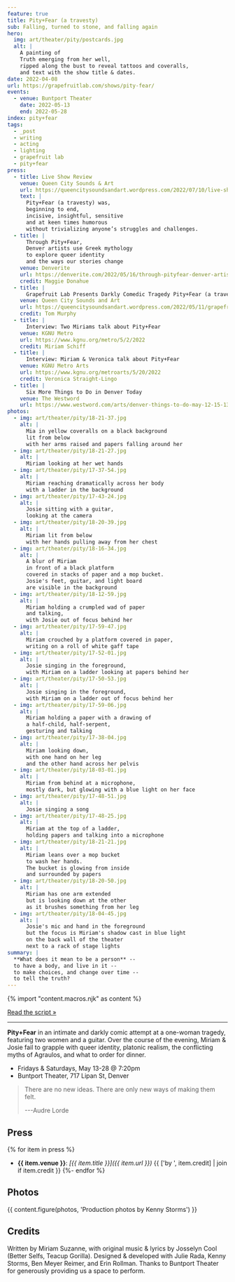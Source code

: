 ```yaml
---
feature: true
title: Pity+Fear (a travesty)
sub: Falling, turned to stone, and falling again
hero:
  img: art/theater/pity/postcards.jpg
  alt: |
    A painting of
    Truth emerging from her well,
    ripped along the bust to reveal tattoos and coveralls,
    and text with the show title & dates.
date: 2022-04-08
url: https://grapefruitlab.com/shows/pity-fear/
events:
  - venue: Buntport Theater
    date: 2022-05-13
    end: 2022-05-28
index: pity+fear
tags:
  - _post
  - writing
  - acting
  - lighting
  - grapefruit lab
  - pity+fear
press:
  - title: Live Show Review
    venue: Queen City Sounds & Art
    url: https://queencitysoundsandart.wordpress.com/2022/07/10/live-show-review-pityfear-a-travesty-at-buntport-theater-5-27-22/
    text: |
      Pity+Fear (a travesty) was,
      beginning to end,
      incisive, insightful, sensitive
      and at keen times humorous
      without trivializing anyone’s struggles and challenges.
  - title: |
      Through Pity+Fear,
      Denver artists use Greek mythology
      to explore queer identity
      and the ways our stories change
    venue: Denverite
    url: https://denverite.com/2022/05/16/through-pityfear-denver-artists-use-greek-mythology-to-explore-queer-identity-and-the-ways-our-stories-change/
    credit: Maggie Donahue
  - title: |
      Grapefruit Lab Presents Darkly Comedic Tragedy Pity+Fear (a travesty)
    venue: Queen City Sounds and Art
    url: https://queencitysoundsandart.wordpress.com/2022/05/11/grapefruit-lab-presents-darkly-comedic-tragedy-pityfear-a-travesty-may-13-may-28/
    credit: Tom Murphy
  - title: |
      Interview: Two Miriams talk about Pity+Fear
    venue: KGNU Metro
    url: https://www.kgnu.org/metro/5/2/2022
    credit: Miriam Schiff
  - title: |
      Interview: Miriam & Veronica talk about Pity+Fear
    venue: KGNU Metro Arts
    url: https://www.kgnu.org/metroarts/5/20/2022
    credit: Veronica Straight-Lingo
  - title: |
      Six More Things to Do in Denver Today
    venue: The Westword
    url: https://www.westword.com/arts/denver-things-to-do-may-12-15-13979764
photos:
  - img: art/theater/pity/18-21-37.jpg
    alt: |
      Mia in yellow coveralls on a black background
      lit from below
      with her arms raised and papers falling around her
  - img: art/theater/pity/18-21-27.jpg
    alt: |
      Miriam looking at her wet hands
  - img: art/theater/pity/17-37-54.jpg
    alt: |
      Miriam reaching dramatically across her body
      with a ladder in the background
  - img: art/theater/pity/17-43-24.jpg
    alt: |
      Josie sitting with a guitar,
      looking at the camera
  - img: art/theater/pity/18-20-39.jpg
    alt: |
      Miriam lit from below
      with her hands pulling away from her chest
  - img: art/theater/pity/18-16-34.jpg
    alt: |
      A blur of Miriam
      in front of a black platform
      covered in stacks of paper and a mop bucket.
      Josie's feet, guitar, and light board
      are visible in the background
  - img: art/theater/pity/18-12-59.jpg
    alt: |
      Miriam holding a crumpled wad of paper
      and talking,
      with Josie out of focus behind her
  - img: art/theater/pity/17-59-47.jpg
    alt: |
      Miriam crouched by a platform covered in paper,
      writing on a roll of white gaff tape
  - img: art/theater/pity/17-52-01.jpg
    alt: |
      Josie singing in the foreground,
      with Miriam on a ladder looking at papers behind her
  - img: art/theater/pity/17-50-53.jpg
    alt: |
      Josie singing in the foreground,
      with Miriam on a ladder out of focus behind her
  - img: art/theater/pity/17-59-06.jpg
    alt: |
      Miriam holding a paper with a drawing of
      a half-child, half-serpent,
      gesturing and talking
  - img: art/theater/pity/17-38-04.jpg
    alt: |
      Miriam looking down,
      with one hand on her leg
      and the other hand across her pelvis
  - img: art/theater/pity/18-03-01.jpg
    alt: |
      Miriam from behind at a microphone,
      mostly dark, but glowing with a blue light on her face
  - img: art/theater/pity/17-48-51.jpg
    alt: |
      Josie singing a song
  - img: art/theater/pity/17-48-25.jpg
    alt: |
      Miriam at the top of a ladder,
      holding papers and talking into a microphone
  - img: art/theater/pity/18-21-21.jpg
    alt: |
      Miriam leans over a mop bucket
      to wash her hands.
      The bucket is glowing from inside
      and surrounded by papers
  - img: art/theater/pity/18-20-50.jpg
    alt: |
      Miriam has one arm extended
      but is looking down at the other
      as it brushes something from her leg
  - img: art/theater/pity/18-04-45.jpg
    alt: |
      Josie's mic and hand in the foreground
      but the focus is Miriam's shadow cast in blue light
      on the back wall of the theater
      next to a rack of stage lights
summary: |
  **What does it mean to be a person** --
  to have a body, and live in it --
  to make choices, and change over time --
  to tell the truth?
---
```

{% import "content.macros.njk" as content %}

[Read the script »](https://www.grapefruitlab.com/shows/pity-fear/script/)

------

**Pity+Fear**
in an intimate and darkly comic
attempt at a one-woman tragedy,
featuring two women and a guitar.
Over the course of the evening,
Miriam & Josie fail to grapple with queer identity,
platonic realism,
the conflicting myths of Agraulos,
and what to order for dinner.

- Fridays & Saturdays, May 13-28 @ 7:20pm
- Buntport Theater, 717 Lipan St, Denver

> There are no new ideas.
> There are only new ways of making them felt.
>
> ---Audre Lorde

## Press

{% for item in press %}
- **{{ item.venue }}**: _[{{ item.title }}]({{ item.url }})_ {{ ['by ', item.credit] | join if item.credit }}
{%- endfor %}

## Photos

{{ content.figure(photos, 'Production photos by Kenny Storms') }}

## Credits

Written by Miriam Suzanne,
with original music & lyrics
by Josselyn Cool (Better Selfs, Teacup Gorilla).
Designed & developed with Julie Rada, Kenny Storms,
Ben Meyer Reimer, and Erin Rollman.
Thanks to Buntport Theater for
generously providing us a space to perform.
